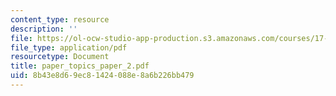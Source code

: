 ```yaml
---
content_type: resource
description: ''
file: https://ol-ocw-studio-app-production.s3.amazonaws.com/courses/17-042-citizenship-and-pluralism-fall-2003/8b43e8d69ec81424088e8a6b226bb479_paper_topics_paper_2.pdf
file_type: application/pdf
resourcetype: Document
title: paper_topics_paper_2.pdf
uid: 8b43e8d6-9ec8-1424-088e-8a6b226bb479
---
```

